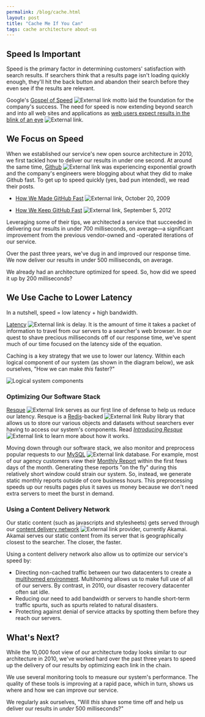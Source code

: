 ```yaml
---
permalink: /blog/cache.html
layout: post
title: "Cache Me If You Can"
tags: cache architecture about-us
---
```


## Speed Is Important

Speed is the primary factor in determining customers' satisfaction with search results. If searchers think that a results page isn't loading quickly enough, they'll hit the back button and abandon their search before they even see if the results are relevant.

Google's [Gospel of Speed](https://www.google.com/search?q=Google+Gospel+of+Speed) ![External link](https://9fddeb862c037f6d2190-f1564c64756a8cfee25b6b19953b1d23.ssl.cf2.rackcdn.com/external_link.gif) motto laid the foundation for the company's success. The need for speed is now extending beyond search and into all web sites and applications as [web users expect results in the blink of an eye](http://www.nytimes.com/2012/03/01/technology/impatient-web-users-flee-slow-loading-sites.html) ![External link](https://9fddeb862c037f6d2190-f1564c64756a8cfee25b6b19953b1d23.ssl.cf2.rackcdn.com/external_link.gif). 

## We Focus on Speed

When we established our service's new open source architecture in 2010, we first tackled how to deliver our results in under one second. At around the same time, [Github](http://www.github.com) ![External link](https://9fddeb862c037f6d2190-f1564c64756a8cfee25b6b19953b1d23.ssl.cf2.rackcdn.com/external_link.gif) was experiencing exponential growth and the company's engineers were blogging about what they did to make Github fast. To get up to speed quickly (yes, bad pun intended), we read their posts. 

* [How We Made GitHub Fast](https://github.com/blog/530-how-we-made-github-fast) ![External link](https://9fddeb862c037f6d2190-f1564c64756a8cfee25b6b19953b1d23.ssl.cf2.rackcdn.com/external_link.gif), October 20, 2009

* [How We Keep GitHub Fast](https://github.com/blog/1252-how-we-keep-github-fast) ![External link](https://9fddeb862c037f6d2190-f1564c64756a8cfee25b6b19953b1d23.ssl.cf2.rackcdn.com/external_link.gif), September 5, 2012

Leveraging some of their tips, we architected a service that succeeded in delivering our results in under 700 milliseconds, on average&mdash;a significant improvement from the previous vendor-owned and -operated iterations of our service. 

Over the past three years, we've dug in and improved our response time. We now deliver our results in under 500 milliseconds, on average. 

We already had an architecture optimized for speed. So, how did we speed it up by 200 milliseconds?

## We Use Cache to Lower Latency

In a nutshell, speed = low latency + high bandwidth.

[Latency](http://www.igvita.com/2012/07/19/latency-the-new-web-performance-bottleneck/) ![External link](https://9fddeb862c037f6d2190-f1564c64756a8cfee25b6b19953b1d23.ssl.cf2.rackcdn.com/external_link.gif) is delay. It is the amount of time it takes a packet of information to travel from our servers to a searcher's web browser. In our quest to shave precious milliseconds off of our response time, we've spent much of our time focused on the latency side of the equation. 

Caching is a key strategy that we use to lower our latency. Within each logical component of our system (as shown in the diagram below), we ask ourselves, "How we can make *this* faster?"

![Logical system components](https://9fddeb862c037f6d2190-f1564c64756a8cfee25b6b19953b1d23.ssl.cf2.rackcdn.com/cache.png)

### Optimizing Our Software Stack

[Resque](https://github.com/resque) ![External link](https://9fddeb862c037f6d2190-f1564c64756a8cfee25b6b19953b1d23.ssl.cf2.rackcdn.com/external_link.gif) serves as our first line of defense to help us reduce our latency. Resque is a [Redis](http://redis.io/)-backed  ![External link](https://9fddeb862c037f6d2190-f1564c64756a8cfee25b6b19953b1d23.ssl.cf2.rackcdn.com/external_link.gif) Ruby library that allows us to store our various objects and datasets without searchers ever having to access our system's components. Read [*Introducing Resque*](https://github.com/blog/542-introducing-resque) ![External link](https://9fddeb862c037f6d2190-f1564c64756a8cfee25b6b19953b1d23.ssl.cf2.rackcdn.com/external_link.gif) to learn more about how it works.

Moving down through our software stack, we also monitor and preprocess popular requests to our [MySQL](http://www.mysql.com/) ![External link](https://9fddeb862c037f6d2190-f1564c64756a8cfee25b6b19953b1d23.ssl.cf2.rackcdn.com/external_link.gif) database. For example, most of our agency customers view their [Monthly Report](/sites/manual/monthly-reports.html) within the first fews days of the month. Generating these reports "on the fly" during this relatively short window could strain our system. So, instead, we generate static monthly reports outside of core business hours. This preprocessing speeds up our results pages plus it saves us money because we don't need extra servers to meet the burst in demand.

### Using a Content Delivery Network

Our static content (such as javascripts and stylesheets) gets served through our [content delivery network](http://www.webopedia.com/TERM/C/CDN.html) ![External link](https://9fddeb862c037f6d2190-f1564c64756a8cfee25b6b19953b1d23.ssl.cf2.rackcdn.com/external_link.gif) provider, currently Akamai. Akamai serves our static content from its server that is geographically closest to the searcher. The closer, the faster.

Using a content delivery network also allow us to optimize our service's speed by:

* Directing non-cached traffic between our two datacenters to create a [multihomed environment](/releases/2012-10-19.html). Multihoming allows us to make full use of all of our servers. By contrast, in 2010, our disaster recovery datacenter often sat idle. 
* Reducing our need to add bandwidth or servers to handle short-term traffic spurts, such as spurts related to natural disasters.
* Protecting against denial of service attacks by spotting them before they reach our servers.

## What's Next?

While the 10,000 foot view of our architecture today looks similar to our architecture in 2010, we've worked hard over the past three years to speed up the delivery of our results by optimizing each link in the chain. 

We use several monitoring tools to measure our system's performance. The quality of these tools is improving at a rapid pace, which in turn, shows us where and how we can improve our service.

We regularly ask ourselves, "Will *this* shave some time off and help us deliver our results in *under* 500 milliseconds?"